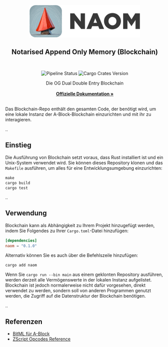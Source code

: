 <div align="center">
  <a>
    <img src="https://github.com/ABlockOfficial/Blockchain/blob/develop/assets/hero.svg" alt="Logo" style="width: 350px">
  </a>

  <h2 align="center">Notarised Append Only Memory (Blockchain)</h2> <div style="height:30px"></div>

  <div>
  <img src="https://img.shields.io/github/actions/workflow/status/ABlockOfficial/Blockchain/rust.yml" alt="Pipeline Status" style="display:inline-block"/>
  <img src="https://img.shields.io/crates/v/naom" alt="Cargo Crates Version" style="display:inline-block" />
  </div>

  <p align="center">
    Die OG Dual Double Entry Blockchain
    <br />
    <br />
    <a href="https://zenotta.io"><strong>Offizielle Dokumentation »</strong></a>
    <br />
    <br />
  </p>
</div>

Das Blockchain-Repo enthält den gesamten Code, der benötigt wird, um eine lokale Instanz der A-Block-Blockchain einzurichten und mit ihr zu interagieren.

..

## Einstieg

Die Ausführung von Blockchain setzt voraus, dass Rust installiert ist und ein Unix-System verwendet wird. Sie können dieses Repository klonen und das `Makefile` ausführen, um alles für eine Entwicklungsumgebung einzurichten:

```
make
cargo build
cargo test
```

..

## Verwendung

Blockchain kann als Abhängigkeit zu Ihrem Projekt hinzugefügt werden, indem Sie Folgendes zu Ihrer `Cargo.toml`-Datei hinzufügen:

```toml
[dependencies]
naom = "0.1.0"
```

Alternativ können Sie es auch über die Befehlszeile hinzufügen:

```
cargo add naom
```

Wenn Sie `cargo run --bin main` aus einem geklonten Repository ausführen, werden derzeit alle Vermögenswerte in der lokalen Instanz aufgelistet. Blockchain ist jedoch normalerweise nicht dafür vorgesehen, direkt verwendet zu werden, sondern soll von anderen Programmen genutzt werden, die Zugriff auf die Datenstruktur der Blockchain benötigen.

..

## Referenzen

- [BitML für A-Block](https://github.com/ABlockOfficial/Blockchain/blob/main/docs/BitML_for_Zenotta.pdf)
- [ZScript Opcodes Reference](https://github.com/ABlockOfficial/Blockchain/blob/main/docs/ZScript_Opcodes_Reference.pdf)